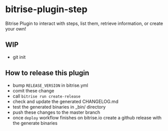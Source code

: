 # bitrise-plugin-step

Bitrise Plugin to interact with steps, list them, retrieve information, or create your own!

## WIP

- git init

## How to release this plugin

- bump `RELEASE_VERSION` in bitrise.yml
- comit these change
- call `bitrise run create-release`
- check and update the generated CHANGELOG.md
- test the generated binaries in _bin/ directory
- push these changes to the master branch
- once `deploy` workflow finishes on bitrise.io create a github release with the generate binaries


